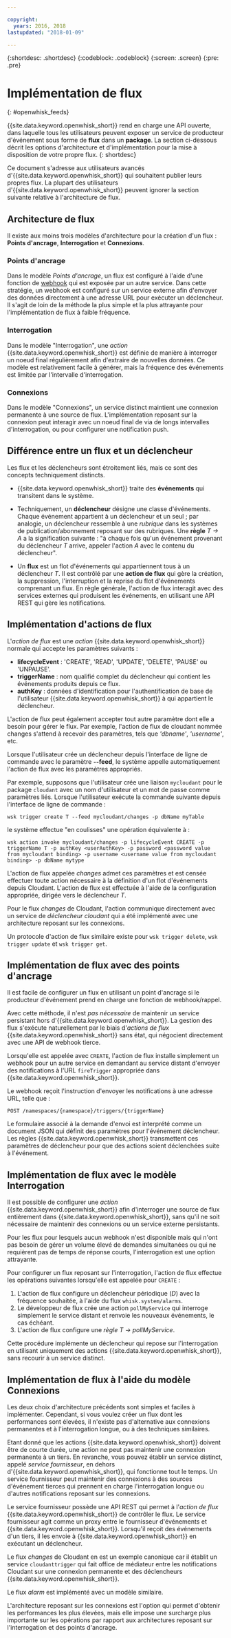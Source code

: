```yaml
---

copyright:
  years: 2016, 2018
lastupdated: "2018-01-09"

---
```


{:shortdesc: .shortdesc}
{:codeblock: .codeblock}
{:screen: .screen}
{:pre: .pre}

# Implémentation de flux
{: #openwhisk_feeds}

{{site.data.keyword.openwhisk_short}} rend en charge une API ouverte, dans laquelle tous les utilisateurs peuvent exposer un service de producteur d'événement sous forme de **flux** dans un **package**. La section ci-dessous décrit les options d'architecture et d'implémentation pour la mise à disposition de votre propre flux.
{: shortdesc}

Ce document s'adresse aux utilisateurs avancés d'{{site.data.keyword.openwhisk_short}} qui souhaitent publier leurs propres flux. La plupart des utilisateurs d'{{site.data.keyword.openwhisk_short}} peuvent ignorer la section suivante relative à l'architecture de flux.

## Architecture de flux

Il existe aux moins trois modèles d'architecture pour la création d'un flux : **Points d'ancrage**, **Interrogation** et **Connexions**.

### Points d'ancrage
Dans le modèle *Points d'ancrage*, un flux est configuré à l'aide d'une fonction de [webhook](https://en.wikipedia.org/wiki/Webhook) qui est exposée par un autre service. Dans cette stratégie, un webhook est configuré sur un service externe afin d'envoyer des données directement à une adresse URL pour exécuter un déclencheur. Il s'agit de loin de la méthode la plus simple et la plus attrayante pour l'implémentation de flux à faible fréquence.

<!-- The github feed is implemented using webhooks.  Put a link here when we have the open repo ready -->

### Interrogation
Dans le modèle "Interrogation", une *action* {{site.data.keyword.openwhisk_short}} est définie de manière à interroger un noeud final régulièrement afin d'extraire de nouvelles données. Ce modèle est relativement facile à générer, mais la fréquence des événements est limitée par l'intervalle d'interrogation.

### Connexions
Dans le modèle "Connexions", un service distinct maintient une connexion permanente à une source de flux. L'implémentation reposant sur la connexion peut interagir avec un noeud final de via de longs intervalles d'interrogation, ou pour configurer une notification push.

<!-- Our cloudant changes feed is connection based.  Put a link here to
an open repo -->

<!-- What is the foundation for the Message Hub feed? If it is "connections" then lets put a link here as well -->

## Différence entre un flux et un déclencheur

Les flux et les déclencheurs sont étroitement liés, mais ce sont des concepts techniquement distincts.   

- {{site.data.keyword.openwhisk_short}} traite des **événements** qui transitent dans le système.

- Techniquement, un **déclencheur** désigne une classe d'événements. Chaque événement appartient à un déclencheur et un seul ; par analogie, un déclencheur ressemble à une *rubrique* dans les systèmes de publication/abonnement reposant sur des rubriques. Une **règle** *T -> A* a la signification suivante : "à chaque fois qu'un événement provenant du déclencheur *T* arrive, appeler l'action *A* avec le contenu du déclencheur".

- Un **flux** est un flot d'événements qui appartiennent tous à un déclencheur *T*. Il est contrôlé par une **action de flux** qui gère la création, la suppression, l'interruption et la reprise du flot d'événements comprenant un flux. En règle générale, l'action de flux interagit avec des services externes qui produisent les événements, en utilisant une API REST qui gère les notifications.

##  Implémentation d'actions de flux

L'*action de flux* est une *action* {{site.data.keyword.openwhisk_short}} normale qui accepte les paramètres suivants :
* **lifecycleEvent** : 'CREATE', 'READ', 'UPDATE', 'DELETE', 'PAUSE' ou 'UNPAUSE'.
* **triggerName** : nom qualifié complet du déclencheur qui contient les événements produits depuis ce flux.
* **authKey** : données d'identification pour l'authentification de base de l'utilisateur {{site.data.keyword.openwhisk_short}} à qui appartient le déclencheur. 

L'action de flux peut également accepter tout autre paramètre dont elle a besoin pour gérer le flux. Par exemple, l'action de flux de cloudant nommée changes s'attend à recevoir des paramètres, tels que *'dbname'*, *'username'*, etc. 

Lorsque l'utilisateur crée un déclencheur depuis l'interface de ligne de commande avec le paramètre **--feed**, le système appelle automatiquement l'action de flux avec les paramètres appropriés.

Par exemple, supposons que l'utilisateur crée une liaison `mycloudant` pour le package `cloudant` avec un nom d'utilisateur et un mot de passe comme paramètres liés. Lorsque l'utilisateur exécute la commande suivante depuis l'interface de ligne de commande :

`wsk trigger create T --feed mycloudant/changes -p dbName myTable`

le système effectue "en coulisses" une opération équivalente à :

`wsk action invoke mycloudant/changes -p lifecycleEvent CREATE -p triggerName T -p authKey <userAuthKey> -p password <password value from mycloudant binding> -p username <username value from mycloudant binding> -p dbName mytype`

L'action de flux appelée *changes* admet ces paramètres et est censée effectuer toute action nécessaire à la définition d'un flot d'événements depuis Cloudant. L'action de flux est effectuée à l'aide de la configuration appropriée, dirigée vers le déclencheur *T*.    

Pour le flux *changes* de Cloudant, l'action communique directement avec un service de *déclencheur cloudant* qui a été implémenté avec une architecture reposant sur les connexions.   

Un protocole d'action de flux similaire existe pour `wsk trigger delete`, `wsk trigger update` et `wsk trigger get`.    

## Implémentation de flux avec des points d'ancrage

Il est facile de configurer un flux en utilisant un point d'ancrage si le producteur d'événement prend en charge une fonction de webhook/rappel.

Avec cette méthode, il n'est _pas nécessaire_ de maintenir un service persistant hors d'{{site.data.keyword.openwhisk_short}}. La gestion des flux s'exécute naturellement par le biais d'*actions de flux* {{site.data.keyword.openwhisk_short}} sans état, qui négocient directement avec une API de webhook tierce.

Lorsqu'elle est appelée avec `CREATE`, l'action de flux installe simplement un webhook pour un autre service en demandant au service distant d'envoyer des notifications à l'URL `fireTrigger` appropriée dans {{site.data.keyword.openwhisk_short}}.

Le webhook reçoit l'instruction d'envoyer les notifications à une adresse URL, telle que :

`POST /namespaces/{namespace}/triggers/{triggerName}`

Le formulaire associé à la demande d'envoi est interprété comme un document JSON qui définit des paramètres pour l'événement déclencheur. Les règles {{site.data.keyword.openwhisk_short}} transmettent ces paramètres de déclencheur pour que des actions soient déclenchées suite à l'événement.

## Implémentation de flux avec le modèle Interrogation

Il est possible de configurer une *action* {{site.data.keyword.openwhisk_short}} afin d'interroger une source de flux entièrement dans {{site.data.keyword.openwhisk_short}}, sans qu'il ne soit nécessaire de maintenir des connexions ou un service externe persistants.

Pour les flux pour lesquels aucun webhook n'est disponible mais qui n'ont pas besoin de gérer un volume élevé de demandes simultanées ou qui ne requièrent pas de temps de réponse courts, l'interrogation est une option attrayante.

Pour configurer un flux reposant sur l'interrogation, l'action de flux effectue les opérations suivantes lorsqu'elle est appelée pour `CREATE` :

1. L'action de flux configure un déclencheur périodique (*D*) avec la fréquence souhaitée, à l'aide du flux `whisk.system/alarms`.
2. Le développeur de flux crée une action `pollMyService` qui interroge simplement le service distant et renvoie les nouveaux événements, le cas échéant.
3. L'action de flux configure une *règle* *T -> pollMyService*.

Cette procédure implémente un déclencheur qui repose sur l'interrogation en utilisant uniquement des actions {{site.data.keyword.openwhisk_short}}, sans recourir à un service distinct.

## Implémentation de flux à l'aide du modèle Connexions

Les deux choix d'architecture précédents sont simples et faciles à implémenter. Cependant, si vous voulez créer un flux dont les performances sont élevées, il n'existe pas d'alternative aux connexions permanentes et à l'interrogation longue, ou à des techniques similaires.

Etant donné que les actions {{site.data.keyword.openwhisk_short}} doivent être de courte durée, une action ne peut pas maintenir une connexion permanente à un tiers. En revanche, vous pouvez établir un service distinct, appelé *service fournisseur*, en dehors d'{{site.data.keyword.openwhisk_short}}, qui fonctionne tout le temps. Un service fournisseur peut maintenir des connexions à des sources d'événement tierces qui prennent en charge l'interrogation longue ou d'autres notifications reposant sur les connexions.

Le service fournisseur possède une API REST qui permet à l'*action de flux* {{site.data.keyword.openwhisk_short}} de contrôler le flux. Le service fournisseur agit comme un proxy entre le fournisseur d'événements et {{site.data.keyword.openwhisk_short}}. Lorsqu'il reçoit des événements d'un tiers, il les envoie à {{site.data.keyword.openwhisk_short}} en exécutant un déclencheur. 

Le flux *changes* de Cloudant en est un exemple canonique car il établit un service `cloudanttrigger` qui fait office de médiateur entre les notifications Cloudant sur une connexion permanente et des déclencheurs {{site.data.keyword.openwhisk_short}}.
<!-- TODO: add a reference to the open source implementation -->

Le flux *alarm* est implémenté avec un modèle similaire.

L'architecture reposant sur les connexions est l'option qui permet d'obtenir les performances les plus élevées, mais elle impose une surcharge plus importante sur les opérations par rapport aux architectures reposant sur l'interrogation et des points d'ancrage.   
